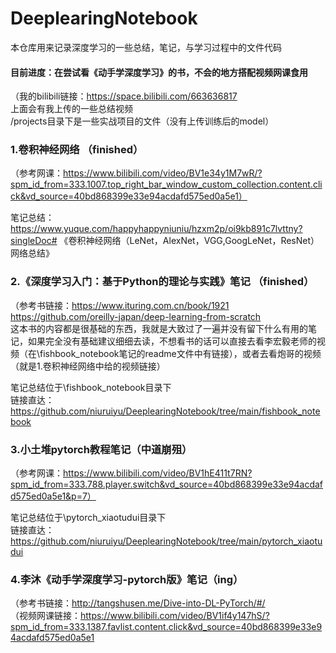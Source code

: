 # DeeplearingNotebook
本仓库用来记录深度学习的一些总结，笔记，与学习过程中的文件代码 
#### 目前进度：在尝试看《动手学深度学习》的书，不会的地方搭配视频网课食用
（我的bilibili链接：https://space.bilibili.com/663636817  
上面会有我上传的一些总结视频  
/projects目录下是一些实战项目的文件（没有上传训练后的model）  

### 1.卷积神经网络 （finished）
（参考网课：https://www.bilibili.com/video/BV1e34y1M7wR/?spm_id_from=333.1007.top_right_bar_window_custom_collection.content.click&vd_source=40bd868399e33e94acdafd575ed0a5e1）  

笔记总结：https://www.yuque.com/happyhappyniuniu/hzxm2p/oi9kb891c7lvttny?singleDoc# 《卷积神经网络（LeNet，AlexNet，VGG,GoogLeNet，ResNet）网络总结》

### 2.《深度学习入门：基于Python的理论与实践》笔记 （finished）
（参考书链接：https://www.ituring.com.cn/book/1921  
https://github.com/oreilly-japan/deep-learning-from-scratch  
这本书的内容都是很基础的东西，我就是大致过了一遍并没有留下什么有用的笔记，如果完全没有基础建议细细去读，不想看书的话可以直接去看李宏毅老师的视频（在\fishbook_notebook笔记的readme文件中有链接），或者去看炮哥的视频（就是1.卷积神经网络中给的视频链接）  

笔记总结位于\fishbook_notebook目录下  
链接直达：https://github.com/niuruiyu/DeeplearingNotebook/tree/main/fishbook_notebook

### 3.小土堆pytorch教程笔记（中道崩殂）
（参考网课：https://www.bilibili.com/video/BV1hE411t7RN?spm_id_from=333.788.player.switch&vd_source=40bd868399e33e94acdafd575ed0a5e1&p=7）  

笔记总结位于\pytorch_xiaotudui目录下  
链接直达：https://github.com/niuruiyu/DeeplearingNotebook/tree/main/pytorch_xiaotudui

### 4.李沐《动手学深度学习-pytorch版》笔记（ing）
（参考书链接：http://tangshusen.me/Dive-into-DL-PyTorch/#/  
（视频网课链接：https://www.bilibili.com/video/BV1if4y147hS/?spm_id_from=333.1387.favlist.content.click&vd_source=40bd868399e33e94acdafd575ed0a5e1  

